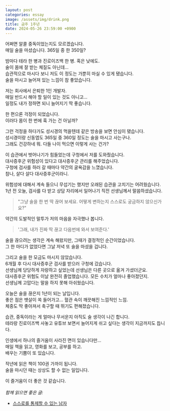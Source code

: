 ```yaml
---
layout: post
categories: essay
image: /assets/img/drink.png
title: 금주 1주년
date: 2024-05-26 23:59:00 +0900
---
```


어쩌면 알콜 중독이었는지도 모르겠습니다.  
매일 술을 마셨습니다. 365일 중 한 350일?

밤마다 테라 한 병과 진로이즈백 한 병. 혹은 낮에도.  
술이 몸에 잘 받는 체질도 아닌데...  
습관적으로 마시다 보니 저도 이 정도는 가뿐히 마실 수 있게 됐습니다.  
술을 마시고 늘어져 있는 느낌이 참 좋았습니다.

저는 회사에서 은퇴한 1인 개발자.  
매일 반드시 해야 할 일이 있는 것도 아니고...  
일정도 내가 정하면 되니 늘어지기 딱 좋습니다.

한 편으론 걱정이 되었습니다.  
이러다 몸이 한 번에 훅 가는 건 아닐까?

그런 걱정을 하다가도 성시경의 먹을텐데 같은 방송을 보면 안심이 됐습니다.  
성시경이랑 신동엽도 365일 중 360일 정도는 술을 마시고 사는구나.  
그래도 건강하네 뭐. 다들 나이 먹으면 이렇게 사는 건가?  

이 습관에서 벗어나기가 힘들었는데 구청에서 저를 도와줬습니다.  
대사증후군 위험성이 있다고 대사증후군 관리를 해주었습니다.  
구청에 검사를 하러 갈 때마다 약간의 굴욕감을 느꼈습니다.  
참나, 살다 살다 대사증후군이라니.

위험성에 대해서 계속 들으니 무섭기는 했지만 오래된 습관을 고치기는 어려웠습니다.  
1년 전 오늘, 검사를 다 받고 상담 자리에서 일어나기 직전 선생님께서 말씀하셨습니다.

> "그냥 술을 한 번 딱 끊어 보세요. 어떻게 변하는지 스스로도 궁금하지 않으신가요?"

약간의 도발적인 말투가 저의 마음을 자극했나 봅니다.  
> '그래, 내가 진짜 딱 끊고 다음번에 와서 보여준다.'

술을 끊으려는 생각은 계속 해왔지만, 그때가 결정적인 순간이었습니다.  
그 한 마디가 없었다면 그날 저녁 또 술을 마셨을 겁니다.

그리고 술을 한 모금도 마시지 않았습니다.  
6개월 후 다시 대사증후군 검사를 받으러 구청에 갔습니다.  
선생님께 당당하게 자랑하고 싶었는데 선생님은 다른 곳으로 옮겨 가셨더군요.  
대사증후군 위험도 이날 완전히 졸업했습니다. 모든 수치가 얼마나 좋아졌던지.  
선생님께 고맙다는 말을 하지 못해 아쉬웠습니다.  

오늘은 술을 끊은지 1년이 되는 날입니다.  
좋은 점은 뱃살이 쏙 들어가고... 혈관 속이 깨끗해진 느낌적인 느낌.  
체중도 딱 좋아져서 축구할 때 뛰기도 편해졌습니다.

습관, 중독이라는 게 얼마나 무서운지 아직도 술 생각이 나긴 합니다.  
테라랑 진로이즈백 사놓고 유튜브 보면서 늘어지게 쉬고 싶다는 생각이 지금까지도 듭니다.

인생에서 하나의 즐거움이 사라진 면이 있습니다만...  
매일 책을 읽고, 영화를 보고, 공부를 하고.  
배우는 기쁨이 또 있습니다.

작년에 읽은 책이 100권 가까이 됩니다.  
술을 마시던 때는 상상도 할 수 없는 일입니다.

이 즐거움이 더 좋은 것 같습니다.
<br>
<br>
*함께 읽으면 좋은 글:*
* [스스로를 통제할 수 있는 남자](/essay/2023/08/28/self-controlled-man.html)
